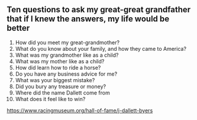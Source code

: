 ## Ten questions to ask my great-great grandfather that if I knew the answers, my life would be better
1. How did you meet my great-grandmother?
2. What do you know about your family, and how they came to America?
3. What was my grandmother like as a child? 
4. What was my mother like as a child?
5. How did learn how to ride a horse?
6. Do you have any business advice for me?
7. What was your biggest mistake?
8. Did you bury any treasure or money?
9. Where did the name Dallett come from 
10. What does it feel like to win?


<a href='https://www.racingmuseum.org/hall-of-fame/j-dallett-byers'>https://www.racingmuseum.org/hall-of-fame/j-dallett-byers</a>
